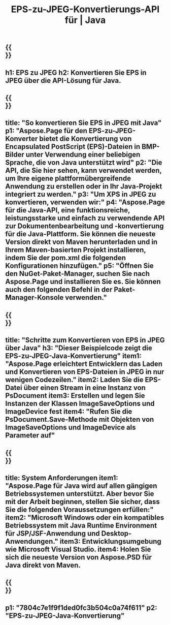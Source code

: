 ﻿---
translation: true
template: /_templates/_conversion-child-java.md
title: EPS-zu-JPEG-Konvertierungs-API für | Java
url: /java/conversion/eps-to-jpeg/
description: Beispiel-Java-Konvertierungscode für das EPS-Format in eine JPEG-Datei. Verwenden Sie diesen Beispielcode, um EPS in JPEG in jeder Web- oder Desktop-Java-basierten Anwendung zu konvertieren.
informat: EPS
outformat: JPEG
otherformats: XPS PS
---

{{<section banner>}}
---
h1: EPS zu JPEG
h2: Konvertieren Sie EPS in JPEG über die API-Lösung für Java.
---

{{<section overview>}}
---
title: "So konvertieren Sie EPS in JPEG mit Java"
p1: "Aspose.Page für den EPS-zu-JPEG-Konverter bietet die Konvertierung von Encapsulated PostScript (EPS)-Dateien in BMP-Bilder unter Verwendung einer beliebigen Sprache, die von Java unterstützt wird"
p2: "Die API, die Sie hier sehen, kann verwendet werden, um Ihre eigene plattformübergreifende Anwendung zu erstellen oder in Ihr Java-Projekt integriert zu werden."
p3: "Um XPS in JPEG zu konvertieren, verwenden wir:"
p4: "Aspose.Page für die Java-API, eine funktionsreiche, leistungsstarke und einfach zu verwendende API zur Dokumentenbearbeitung und -konvertierung für die Java-Plattform. Sie können die neueste Version direkt von Maven herunterladen und in Ihrem Maven-basierten Projekt installieren, indem Sie der pom.xml die folgenden Konfigurationen hinzufügen."
p5: "Öffnen Sie den NuGet-Paket-Manager, suchen Sie nach Aspose.Page und installieren Sie es. Sie können auch den folgenden Befehl in der Paket-Manager-Konsole verwenden."
---

{{<section feature1>}}
---
title: "Schritte zum Konvertieren von EPS in JPEG über Java"
h3: "Dieser Beispielcode zeigt die EPS-zu-JPEG-Java-Konvertierung"
item1: "Aspose.Page erleichtert Entwicklern das Laden und Konvertieren von EPS-Dateien in JPEG in nur wenigen Codezeilen."
item2: Laden Sie die EPS-Datei über einen Stream in eine Instanz von PsDocument
item3: Erstellen und legen Sie Instanzen der Klassen ImageSaveOptions und ImageDevice fest
item4: "Rufen Sie die PsDocument.Save-Methode mit Objekten von ImageSaveOptions und ImageDevice als Parameter auf"
---

{{<section feature2>}}
---
title: System Anforderungen
item1: "Aspose.Page für Java wird auf allen gängigen Betriebssystemen unterstützt. Aber bevor Sie mit der Arbeit beginnen, stellen Sie sicher, dass Sie die folgenden Voraussetzungen erfüllen:"
item2: "Microsoft Windows oder ein kompatibles Betriebssystem mit Java Runtime Environment für JSP/JSF-Anwendung und Desktop-Anwendungen."
item3: Entwicklungsumgebung wie Microsoft Visual Studio.
item4: Holen Sie sich die neueste Version von Aspose.PSD für Java direkt von Maven.
---

{{<section gist>}}
---
p1: "7804c7e1f9f1ded0fc3b504c0a74f611"
p2: "EPS-zu-JPEG-Java-Konvertierung"
---

